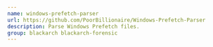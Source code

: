 ```yaml
---
name: windows-prefetch-parser
url: https://github.com/PoorBillionaire/Windows-Prefetch-Parser
description: Parse Windows Prefetch files.
group: blackarch blackarch-forensic
---
```

